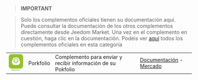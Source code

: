 
>**IMPORTANT**

>Solo los complementos oficiales tienen su documentación aquí. Puede consultar la documentación de los otros complementos directamente desde Jeedom Market. Una vez en el complemento en cuestión, haga clic en la documentación.
>Podéis ver [aquí](https://market.jeedom.com/index.php?v=d&p=market&type=plugin&categorie=finance) todos los complementos oficiales en esta categoría

| | | | |
|--- | --- | --- | ---|
|<img src="porkfolio/porkfolio_icon.png" class="pluginLogo" width="100" />|Porkfolio|Complemento para enviar y recibir información de su Pokfolio|[Documentación](porkfolio/index.md) - [Mercado](https://market.jeedom.com/index.php?v=d&p=market_display&id=1503)|
